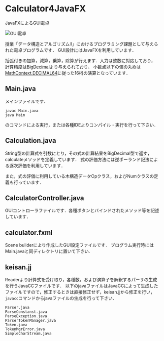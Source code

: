 # Calculator4JavaFX
JavaFXによるGUI電卓

![GUI電卓](https://googledrive.com/host/0B1IViKha93aRMmpzemlVcEtTa00/Calculator4JavaFXSS_input.png)

授業「データ構造とアルゴリズムⅡ」におけるプログラミング課題として与えられた電卓プログラムです．
GUI設計にはJavaFXを利用しています．

括弧付きの加算，減算，乗算，除算が行えます．入力は整数に対応しており，
計算精度は[BigDecimal](https://docs.oracle.com/javase/jp/8/docs/api/java/math/BigDecimal.html)より与えられており，
小数点以下の値の丸めは[MathContext.DECIMAL64](https://docs.oracle.com/javase/jp/8/docs/api/java/math/MathContext.html#DECIMAL128)に従った16桁の演算となっています．

## Main.java

メインファイルです．
```
javac Main.java
java Main
```
のコマンドによる実行，または各種IDEよりコンパイル・実行を行って下さい．

## Calculation.java

String型の計算式を引数にとり，その式の計算結果をBigDecimal型で返す，calculateメソッドを定義しています．
式の評価方法には逆ポーランド記法による逐次評価を利用しています．

また，式の評価に利用している木構造データOpクラス，およびNumクラスの定義も行っています．

## CalculatorController.java

GUIコントローラファイルです．各種ボタンとバインドされたメソッド等を記述しています．

## calculator.fxml

Scene builderにより作成したGUI設定ファイルです．
プログラム実行時にはMain.javaと同ディレクトリに置いて下さい．

## keisan.jj

Readerより計算式を受け取り，各種数，および演算子を解釈するパーサの生成を行うJavaCCファイルです．
以下のjavaファイルはJavaCCによって生成したファイルですので，修正するときは直接修正せず，keisan.jjから修正を行い，`javacc`コマンドからjavaファイルの生成を行って下さい．
```
Parser.java
ParseConstanst.java
ParseException.java
ParserTokenManager.java
Token.java
TokenMgrError.java
SimpleCharStream.java
```
